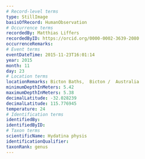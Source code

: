 ```yaml
---
# Record-level terms
type: StillImage
basisOfRecord: HumanObservation
# Occurrence terms
recordedBy: Matthias Liffers
recordedByID: https://orcid.org/0000-0002-3639-2080
occurrenceRemarks: 
# Event terms
eventDateTime: 2015-11-23T16:01:14
year: 2015
month: 11
day: 23
# Location terms
locationRemarks: Bicton Baths,  Bicton /  Australia
minimumDepthInMeters: 5.42
maximumDepthInMeters: 5.38
decimalLatitude: -32.028239
decimalLatitude: 115.776945
temperature: 24
# Identification terms
identifiedBy: 
identifiedByID: 
# Taxon terms
scientificName: Hydatina physis
identificationQualifier: 
taxonRank: genus
---
```

